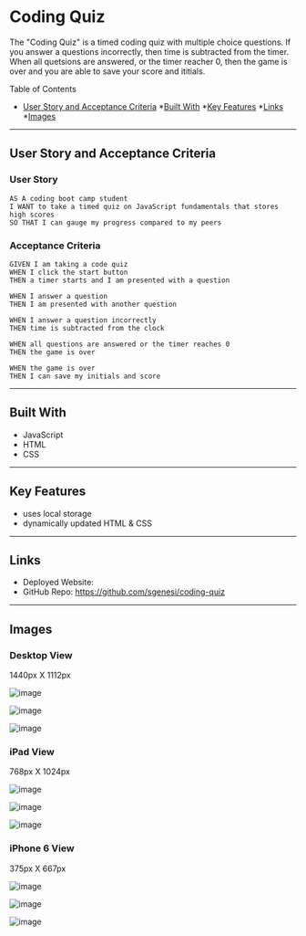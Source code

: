 # Coding Quiz

The "Coding Quiz" is a timed coding quiz with multiple choice questions. If you answer a questions incorrectly, then time is subtracted from the timer.  When all quetsions are answered, or the timer reacher 0, then the game is over and you are able to save your score and ititials.

Table of Contents
* [User Story and Acceptance Criteria](#user-story-and-acceptance-criteria)
*[Built With](#built-with)
*[Key Features](#key-features)
*[Links](#links)
*[Images](#images)

---
## User Story and Acceptance Criteria


### User Story

```
AS A coding boot camp student
I WANT to take a timed quiz on JavaScript fundamentals that stores high scores
SO THAT I can gauge my progress compared to my peers
```

### Acceptance Criteria

```
GIVEN I am taking a code quiz
WHEN I click the start button
THEN a timer starts and I am presented with a question
```
```
WHEN I answer a question
THEN I am presented with another question
```
```
WHEN I answer a question incorrectly
THEN time is subtracted from the clock
```
```
WHEN all questions are answered or the timer reaches 0
THEN the game is over
```
```
WHEN the game is over
THEN I can save my initials and score
```

---
## Built With
* JavaScript
* HTML
* CSS

---
## Key Features
* uses local storage
* dynamically updated HTML & CSS

---
## Links
* Deployed Website: 
* GitHub Repo: https://github.com/sgenesi/coding-quiz 

---
## Images

### Desktop View

1440px X 1112px

![image](https://user-images.githubusercontent.com/71858457/107999467-a47e6a80-6fa4-11eb-9309-55009173186e.png)

![image](https://user-images.githubusercontent.com/71858457/107999496-b7913a80-6fa4-11eb-85ec-9b0c21421617.png)

![image](https://user-images.githubusercontent.com/71858457/107999507-bfe97580-6fa4-11eb-83ea-b44220559325.png)


### iPad View

768px X 1024px

![image](https://user-images.githubusercontent.com/71858457/107999527-cd066480-6fa4-11eb-93fb-7b8b3b3864df.png)

![image](https://user-images.githubusercontent.com/71858457/107999541-d7286300-6fa4-11eb-8b70-0d71ca1d2d70.png)

![image](https://user-images.githubusercontent.com/71858457/107999554-e27b8e80-6fa4-11eb-8032-45a6d01cadf1.png)

### iPhone 6 View

375px X 667px

![image](https://user-images.githubusercontent.com/71858457/107999569-ee675080-6fa4-11eb-9b72-3d2bfee0e84e.png)

![image](https://user-images.githubusercontent.com/71858457/107999589-fc1cd600-6fa4-11eb-826d-470f69b1d87f.png)

![image](https://user-images.githubusercontent.com/71858457/107999608-06d76b00-6fa5-11eb-98fb-8cd790216276.png)
